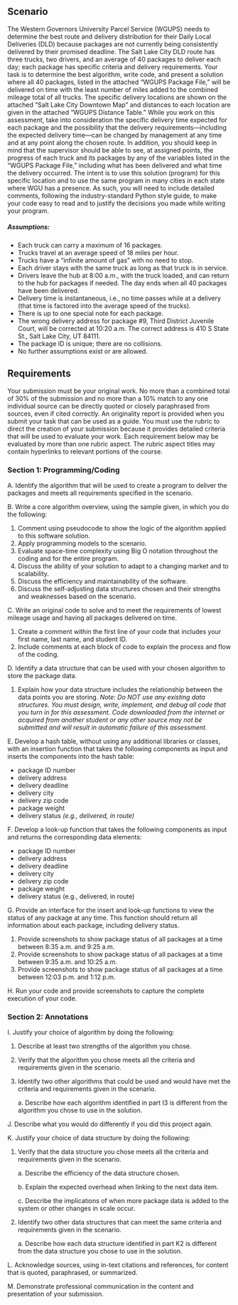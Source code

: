 ## Scenario

The Western Governors University Parcel Service (WGUPS) needs to determine the best route and delivery distribution for their Daily Local Deliveries (DLD) because packages are not currently being consistently delivered by their promised deadline. The Salt Lake City DLD route has three trucks, two drivers, and an average of 40 packages to deliver each day; each package has specific criteria and delivery requirements.
Your task is to determine the best algorithm, write code, and present a solution where all 40 packages, listed in the attached “WGUPS Package File,” will be delivered on time with the least number of miles added to the combined mileage total of all trucks. The specific delivery locations are shown on the attached “Salt Lake City Downtown Map” and distances to each location are given in the attached “WGUPS Distance Table.”
While you work on this assessment, take into consideration the specific delivery time expected for each package and the possibility that the delivery requirements—including the expected delivery time—can be changed by management at any time and at any point along the chosen route. In addition, you should keep in mind that the supervisor should be able to see, at assigned points, the progress of each truck and its packages by any of the variables listed in the “WGUPS Package File,” including what has been delivered and what time the delivery occurred.
The intent is to use this solution (program) for this specific location and to use the same program in many cities in each state where WGU has a presence. As such, you will need to include detailed comments, following the industry-standard Python style guide, to make your code easy to read and to justify the decisions you made while writing your program.

##### Assumptions:

  * Each truck can carry a maximum of 16 packages.
  * Trucks travel at an average speed of 18 miles per hour.
  * Trucks have a “infinite amount of gas” with no need to stop.
  * Each driver stays with the same truck as long as that truck is in service.
  * Drivers leave the hub at 8:00 a.m., with the truck loaded, and can return to the hub for packages if needed. The day ends when all 40 packages have been delivered.
  * Delivery time is instantaneous, i.e., no time passes while at a delivery (that time is factored into the average speed of the trucks).
  * There is up to one special note for each package.
  * The wrong delivery address for package #9, Third District Juvenile Court, will be corrected at 10:20 a.m. The correct address is 410 S State St., Salt Lake City, UT 84111.
  * The package ID is unique; there are no collisions.
  * No further assumptions exist or are allowed.

## Requirements
Your submission must be your original work. No more than a combined total of 30% of the submission and no more than a 10% match to any one individual source can be directly quoted or closely paraphrased from sources, even if cited correctly. An originality report is provided when you submit your task that can be used as a guide.
You must use the rubric to direct the creation of your submission because it provides detailed criteria that will be used to evaluate your work. Each requirement below may be evaluated by more than one rubric aspect. The rubric aspect titles may contain hyperlinks to relevant portions of the course.

### Section 1: Programming/Coding

A.  Identify the algorithm that will be used to create a program to deliver the packages and meets all  requirements specified in the scenario.

B.  Write a core algorithm overview, using the sample given, in which you do the following:
    
   1.  Comment using pseudocode to show the logic of the algorithm applied to this software solution.
   2.  Apply programming models to the scenario.
   3.  Evaluate space-time complexity using Big O notation throughout the coding and for the entire program.
   4.  Discuss the ability of your solution to adapt to a changing market and to scalability.
   5.  Discuss the efficiency and maintainability of the software.
   6.  Discuss the self-adjusting data structures chosen and their strengths and weaknesses based on the scenario.
   
C.  Write an original code to solve and to meet the requirements of lowest mileage usage and having all  packages delivered on time.
   1.  Create a comment within the first line of your code that includes your first name, last name, and student ID.
   2.  Include comments at each  block of code to explain the process and flow of the coding.

D.  Identify a data structure that can be used with your chosen algorithm to store the package data.
   1.  Explain how your data structure includes the relationship between the data points you are storing.
   *Note: Do NOT use any existing data structures. You must design, write, implement, and debug all code that you turn in for this assessment. Code downloaded from the internet or acquired from another student or any other source may not be submitted and will result in automatic failure of this assessment.*
   
E.  Develop a hash table, without using any additional libraries or classes, with an insertion function that takes the following components as input and inserts the components into the hash table:

  * package ID number
  * delivery address
  * delivery deadline
  * delivery city
  * delivery zip code
  * package weight
  * delivery status *(e.g., delivered, in route)*
  
F.  Develop a look-up function that takes the following components as input and returns the corresponding data elements:

  * package ID number
  * delivery address
  * delivery deadline
  * delivery city
  * delivery zip code
  * package weight
  * delivery status (e.g., delivered, in route)
  
G.  Provide an interface for the insert and look-up functions to view the status of any package at any time. This function should return all information about each package, including delivery status.
  1.  Provide screenshots to show package status of all packages at a time between 8:35 a.m. and 9:25 a.m.
  2.  Provide screenshots to show package status of all packages at a time between 9:35 a.m. and 10:25 a.m.
  3.  Provide screenshots to show package status of all packages at a time between 12:03 p.m. and 1:12 p.m.
  
H.  Run your code and provide screenshots to capture the complete execution of your code.

### Section 2: Annotations

I.  Justify your choice of algorithm by doing the following:

   1.  Describe at least  two strengths of the algorithm you chose.
   2.  Verify that the algorithm you chose meets all  the criteria and requirements given in the scenario.
   3.  Identify two other algorithms that could be used and would have met the criteria and requirements given in the scenario.
   
        a.  Describe how each  algorithm identified in part I3 is different from the algorithm you chose to use in the solution.
        
J.  Describe what you would do differently if you did this project again.

K.  Justify your choice of data structure by doing the following:

   1.  Verify that the data structure you chose meets all  the criteria and requirements given in the scenario.
   
        a.  Describe the efficiency of the data structure chosen.
        
        b.  Explain the expected overhead when linking to the next data item.
        
        c.  Describe the implications of when more package data is added to the system or other changes in scale occur.
2.  Identify two other data structures that can meet the same criteria and requirements given in the scenario.

       a.  Describe how each  data structure identified in part K2 is different from the data structure you chose to use in the solution.
        
L.   Acknowledge sources, using in-text citations and references, for content that is quoted, paraphrased, or summarized.

M.  Demonstrate professional communication in the content and presentation of your submission.